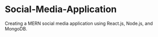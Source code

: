 # Social-Media-Application
Creating a MERN social media application using React.js, Node.js, and MongoDB.
